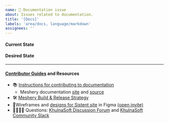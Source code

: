 ```yaml
---
name: 📄 Documentation issue
about: Issues related to documentation.
title: '[Docs]'
labels: 'area/docs, language/markdown'
assignees: ''
---
```


#### Current State

#### Desired State

---

#### [Contributor Guides](https://docs.meshery.io/project/contributing) and Resources

- 📚 [Instructions for contributing to documentation](https://docs.meshery.io/project/contributing/contributing-docs)
  - Meshery documentation [site](https://docs.meshery.io/) and [source](https://github.com/meshery/meshery/tree/master/docs)
- 🛠 [Meshery Build & Release Strategy](https://docs.meshery.io/project/build-and-release)
- 🎨Wireframes and [designs for Sistent site](https://www.figma.com/file/ekm0Hh6M25bSKpP5BcIJom/Sistent-Design-System?type=design&node-id=596%3A5227&mode=design&t=8MExPykHN1vQFCTZ-1) in Figma [(open invite)](https://www.figma.com/team_invite/redeem/qJy1c95qirjgWQODApilR9)
- 🙋🏾🙋🏼 Questions: [KhulnaSoft Discussion Forum](https://discuss.khulnasoft.com) and [KhulnaSoft Community Slack](http://slack.khulnasoft.com)

